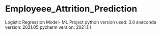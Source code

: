 # Employeee_Attrition_Prediction
Logistic Regression Model- ML Project
python version used: 3.8 
anaconda version: 2021.05
pycharm version: 2021.1.1
